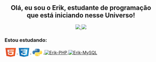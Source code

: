 <h2 align="center">Olá, eu sou o Erik, estudante de programação que está iniciando nesse Universo!</h2>

<div align="center">
  <a href="https://github.com/erikpanicio">
    <img height="167em" src="https://github-readme-stats.vercel.app/api?username=erikpanicio&show_icons=true&theme=outrun&include_all_commits=true&count_private=true"/>
    <img height="167em" src="https://github-readme-stats.vercel.app/api/top-langs/?username=erikpanicio&layout=compact&langs_count=7&theme=outrun"/>  
  </a>
</div> 

### Estou estudando:

<div style="display: inline_block">
  <a href="https://github.com/erikpanicio">
  <img align="center" alt="Erik-HTML" height="30" width="40" src="https://raw.githubusercontent.com/devicons/devicon/master/icons/html5/html5-original.svg">
  <img align="center" alt="Erik-CSS" height="30" width="40" src="https://raw.githubusercontent.com/devicons/devicon/master/icons/css3/css3-original.svg">
  <img align="center" alt="Erik-Python" height="30" width="40" src="https://raw.githubusercontent.com/devicons/devicon/master/icons/python/python-original.svg">
  <img align="center" alt = "Erik-PHP" height="30" width="40" src="https://cdn.jsdelivr.net/gh/devicons/devicon/icons/php/php-plain.svg" />
  <img align="center" alt = "Erik-MySQL" height="30" width="40" src="https://cdn.jsdelivr.net/gh/devicons/devicon/icons/mysql/mysql-original.svg" />
  </a>
</div>
  
<!--  ![Snake animation](https://github.com/ErikPanicio/ErikPanicio/blob/output/github-contribution-grid-snake.svg)  - -->
